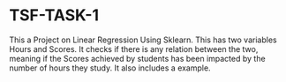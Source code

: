 # TSF-TASK-1
This a Project on Linear Regression Using Sklearn. 
This has two variables Hours and Scores. 
It checks if there is any relation between the two, meaning if the Scores achieved by students has been impacted by the number of hours they study. 
It also includes a example.
